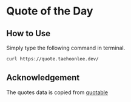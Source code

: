 # Quote of the Day
## How to Use
Simply type the following command in terminal.
```bash
curl https://quote.taehoonlee.dev/
```
## Acknowledgement
The quotes data is copied from [quotable](https://github.com/quotable-io/data)
